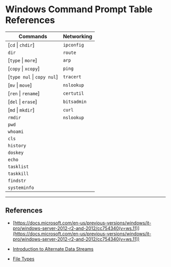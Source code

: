 # Windows Command Prompt Table References

|Commands|Networking|
|---|---|
|[`cd` \| `chdir`]|`ipconfig`|
|`dir`|`route`|
|[`type` \| `more`]|`arp`|
|[`copy` \| `xcopy`]|`ping`|
|[`type nul` \| `copy nul`]|`tracert`|
|[`mv` \| `move`]|`nslookup`|
|[`ren` \| `rename`]|`certutil`|
|[`del` \| `erase`]|`bitsadmin`|
|[`md` \| `mkdir`]|`curl`|
|`rmdir`|`nslookup`|
|`pwd`||
|`whoami`||
|`cls`||
|`history`||
|`doskey`||
|`echo`||
|`tasklist`||
|`taskkill`||
|`findstr`||
|`systeminfo`||

---
## References

- [https://docs.microsoft.com/en-us/previous-versions/windows/it-pro/windows-server-2012-r2-and-2012/cc754340(v=ws.11)](https://docs.microsoft.com/en-us/previous-versions/windows/it-pro/windows-server-2012-r2-and-2012/cc754340(v=ws.11))

- [Introduction to Alternate Data Streams](https://blog.malwarebytes.com/101/2015/07/introduction-to-alternate-data-streams/)

- [File Types](https://www.bencteux.fr/posts/filetypes/)